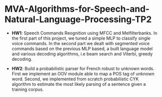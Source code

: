 # MVA-Algorithms-for-Speech-and-Natural-Language-Processing-TP2

* **HW1**: Speech Commands Reognition using MFCC and Melfilterbanks. In the first part of this project, we tuned a simple MLP to classify single voice commands. In the second part we dealt with segmented voice commands based on the previous MLP based, a built language model and various decoding algorithms, i.e beam search and Viterbi, greedy decoding.

* **HW2**: Build a probabilistic parser for French robust to unknown words. First we implement an OOV module able to map a POS tag of unknown word. Second, we implemented from scratch probabilistic CYK algorithm to estimate the most likely parsing of a sentence given a training corpus.
 
